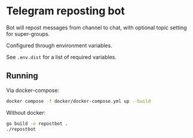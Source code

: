 # Telegram reposting bot
Bot will repost messages from channel to chat, with optional topic setting for super-groups.

Configured through environment variables.

See `.env.dist` for a list of required variables.

## Running
Via docker-compose:
```bash
docker compose -f docker/docker-compose.yml up --build
```
Without docker:
```bash
go build -o repostbot .
./repostbot
```
